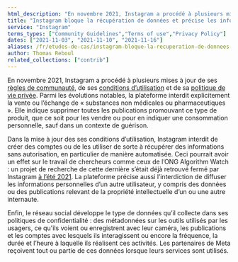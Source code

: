 ```yaml
---
html_description: "En novembre 2021, Instagram a procédé à plusieurs mises à jour de ses règles de communauté, de ses conditions d’utilisation et de sa politique de vie privée."
title: "Instagram bloque la récupération de données et précise les informations qu’elle récupère"
service: "Instagram"
terms_types: ["Community Guidelines","Terms of use","Privacy Policy"]
dates: ["2021-11-03", "2021-11-10", "2021-11-16"]
aliases: /fr/etudes-de-cas/instagram-bloque-la-recuperation-de-donnees-et-precise-les-informations-quelle-recupere/
author: Thomas Reboul
related_collections: ["contrib"]
---
```


En novembre 2021, Instagram a procédé à plusieurs mises à jour de ses <a target="_blank" rel="noopener" href="https://github.com/OpenTermsArchive/contrib-versions/commit/9998cb21b69a222540491a81dd05be19a9785891">règles de communauté</a>, de ses <a target="_blank" rel="noopener" href="https://github.com/OpenTermsArchive/contrib-versions/commit/9aaf5dbfc3b34d45d640b0c7f96dce3598c7bcd2">conditions d’utilisation</a> et de sa <a  target="_blank" rel="noopener" href="https://github.com/OpenTermsArchive/contrib-versions/commit/927ceba3865d79cd1b123d9f4b9928b8e997070c">politique de vie privée</a>. Parmi les évolutions notables, la plateforme interdit explicitement la vente ou l’échange de « substances non médicales ou pharmaceutiques ». Elle indique supprimer toutes les publications promouvant ce type de produit, que ce soit pour les vendre ou pour en indiquer une consommation personnelle, sauf dans un contexte de guérison.

Dans la mise à jour des ses conditions d’utilisation, Instagram interdit de créer des comptes ou de les utiliser de sorte à récupérer des informations sans autorisation, en particulier de manière automatisée. Ceci pourrait avoir un effet sur le travail de chercheurs comme ceux de l’ONG Algorithm Watch : un projet de recherche de cette dernière s’était déjà retrouvé fermé par Instagram <a  target="_blank" rel="noopener" href="https://algorithmwatch.org/en/instagram-research-shut-down-by-facebook/">à l’été 2021</a>. La plateforme précise aussi l’interdiction de diffuser les informations personnelles d’un autre utilisateur, y compris des données ou des publications relevant de la propriété intellectuelle d’un ou une autre internaute.

Enfin, le réseau social développe le type de données qu’il collecte dans ses politiques de confidentialité : des métadonnées sur les outils utilisés par les usagers, ce qu'ils voient ou enregistrent avec leur caméra, les publications et les comptes avec lesquels ils interagissent ou encore la fréquence, la durée et l’heure à laquelle ils réalisent ces activités. Les partenaires de Meta reçoivent tout ou partie de ces données lorsque leurs services sont utilisés.
